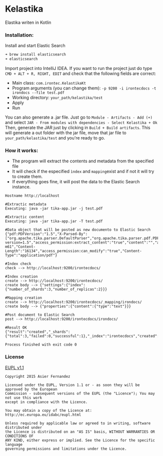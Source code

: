 # Kelastika
Elastika writen in Kotlin

### Installation:

 Install and start Elastic Search
 ```sh
 ➜ brew install elasticsearch
 ➜ elasticsearch
 ```
Import project into IntelliJ IDEA.
If you want to run the project just do type ```CMD + ALT + R, RIGHT, EDIT``` and check that the following fields are correct:

  - Main class:  ```com.irontec.KelastikaKt```
  - Program arguments (you can change them): ```-p 9200 -i irontecdocs -t irondocs --file test.pdf```
  - Working directory:  ```your_path/kelastika/test```
  - Apply
  - Run

You can also generate a .jar file. Just go to ```Module - Artifacts - Add (+)``` and select ```JAR - From modules with dependencies - Select Kelastika + Ok```
Then, generate the JAR just by clicking in ```Build + Build artifacts```. This will generate a out folder with the jar file, move that jar file to ```your_path/kelastika/test``` and you're ready to go.

### How it works:
  - The program will extract the contents and metadata from the specified file
  - It will check if the especified ```ìndex``` and ```mapping```exist and if not it will try to create them.
  - If everything goes fine, it will post the data to the Elastic Search instance.

```
Hostname http://localhost

#Extractic metadata
Executing: java -jar tika-app.jar -j test.pdf

#Extractic content
Executing: java -jar tika-app.jar -T test.pdf

#Data object that will be posted as new documento to Elastic Search
{"pdf:PDFVersion":"1.5","X-Parsed-By":["org.apache.tika.parser.DefaultParser","org.apache.tika.parser.pdf.PDFParser"],"access_permission:modify_annotations":"true","access_permission:can_print_degraded":"true","access_permission:assemble_document":"true","access_permission:extract_for_accessibility":"true","xmpTPg:NPages":"1","resourceName":"test.pdf","dc:format":"application/pdf; version=1.5","access_permission:extract_content":"true","content":"","access_permission:can_print":"true","access_permission:fill_in_form":"true","pdf:encrypted":"false","producer":"Skia/PDF m61","Content-Length":"16134","access_permission:can_modify":"true","Content-Type":"application/pdf"}

#Index check
check --> http://localhost:9200/irontecdocs/

#Index creation
create --> http://localhost:9200/irontecdocs/
create body --> {"settings":{"index":{"number_of_shards":3,"number_of_replicas":2}}}

#Mapping creation
create --> http://localhost:9200/irontecdocs/_mapping/irondocs/
create body --> {"properties":{"content":{"type":"text"}}}

#Post document to Elastic Search
post --> http://localhost:9200/irontecdocs/irondocs/

#Result OK
{"result":"created","_shards":{"total":3,"failed":0,"successful":1},"_index":"irontecdocs","created":true,"_type":"irondocs","_id":"AVzzKj2n_xhkoT6fMb8X","_version":1}

Process finished with exit code 0
```

### License

[EUPL v1.1](https://raw.githubusercontent.com/axierjhtjz/kelastika/master/LICENSE)

```
Copyright 2015 Asier Fernandez

Licensed under the EUPL, Version 1.1 or - as soon they will be approved by the European
Commission - subsequent versions of the EUPL (the "Licence"); You may not use this work
except in compliance with the Licence.

You may obtain a copy of the Licence at:
http://ec.europa.eu/idabc/eupl.html

Unless required by applicable law or agreed to in writing, software distributed under 
the Licence is distributed on an "AS IS" basis, WITHOUT WARRANTIES OR CONDITIONS OF 
ANY KIND, either express or implied. See the Licence for the specific language 
governing permissions and limitations under the Licence.
```
